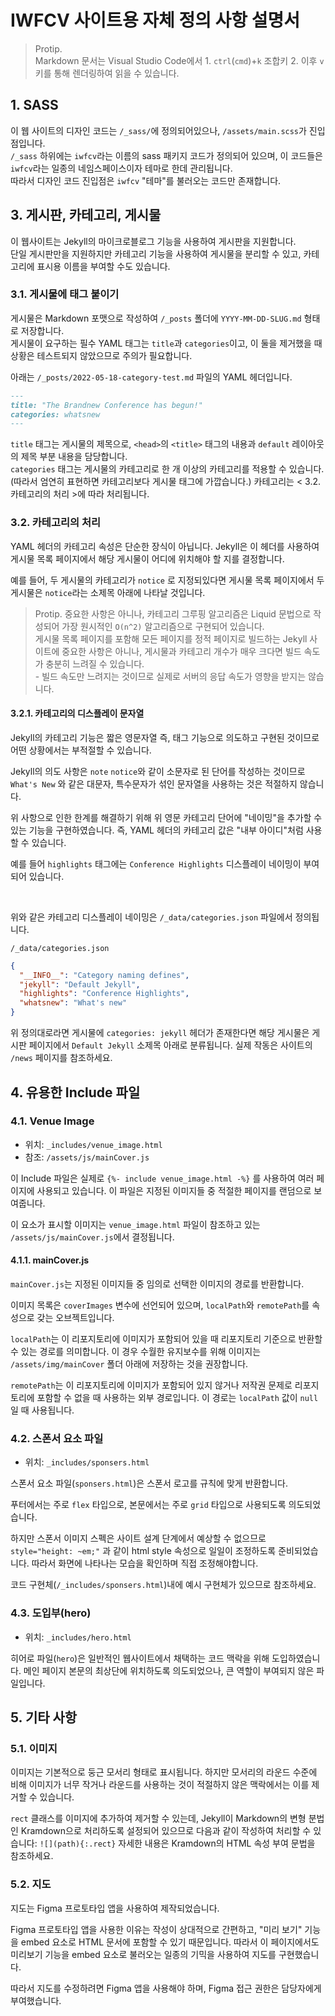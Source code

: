 # IWFCV 사이트용 자체 정의 사항 설명서

> Protip.  
> Markdown 문서는 Visual Studio Code에서 1. `ctrl`(`cmd`)+`k` 조합키 2. 이후 `v` 키를 통해 렌더링하여 읽을 수 있습니다.

## 1. SASS
이 웹 사이트의 디자인 코드는 `/_sass/`에 정의되어있으나, `/assets/main.scss`가 진입점입니다.  
`/_sass` 하위에는 `iwfcv`라는 이름의 sass 패키지 코드가 정의되어 있으며, 이 코드들은 `iwfcv`라는 일종의 네임스페이스이자 테마로 한데 관리됩니다.  
따라서 디자인 코드 진입점은 `iwfcv` "테마"를 불러오는 코드만 존재합니다.  

## 3. 게시판, 카테고리, 게시물
이 웹사이트는 Jekyll의 마이크로블로그 기능을 사용하여 게시판을 지원합니다.  
단일 게시판만을 지원하지만 카테고리 기능을 사용하여 게시물을 분리할 수 있고, 카테고리에 표시용 이름을 부여할 수도 있습니다.

### 3.1. 게시물에 태그 붙이기
게시물은 Markdown 포맷으로 작성하여 `/_posts` 폴더에 `YYYY-MM-DD-SLUG.md` 형태로 저장합니다.  
게시물이 요구하는 필수 YAML 태그는 `title`과 `categories`이고, 이 둘을 제거했을 때 상황은 테스트되지 않았으므로 주의가 필요합니다.  

아래는 `/_posts/2022-05-18-category-test.md` 파일의 YAML 헤더입니다.
```md
---
title: "The Brandnew Conference has begun!"
categories: whatsnew
---
```

`title` 태그는 게시물의 제목으로, `<head>`의 `<title>` 태그의 내용과 `default` 레이아웃의 제목 부분 내용을 담당합니다.  
`categories` 태그는 게시물의 카테고리로 한 개 이상의 카테고리를 적용할 수 있습니다. (따라서 엄연히 표현하면 카테고리보다 게시물 태그에 가깝습니다.) 카테고리는 < 3.2. 카테고리의 처리 >에 따라 처리됩니다.  

### 3.2. 카테고리의 처리
YAML 헤더의 카테고리 속성은 단순한 장식이 아닙니다. Jekyll은 이 헤더를 사용하여 게시물 목록 페이지에서 해당 게시물이 어디에 위치해야 할 지를 결정합니다.  

예를 들어, 두 게시물의 카테고리가 `notice` 로 지정되있다면 게시물 목록 페이지에서 두 게시물은 `notice`라는 소제목 아래에 나타날 것입니다.  

> Protip.
> 중요한 사항은 아니나, 카테고리 그루핑 알고리즘은 Liquid 문법으로 작성되어 가장 원시적인 `O(n^2)` 알고리즘으로 구현되어 있습니다.  
> 게시물 목록 페이지를 포함해 모든 페이지를 정적 페이지로 빌드하는 Jekyll 사이트에 중요한 사항은 아니나, 게시물과 카테고리 개수가 매우 크다면 빌드 속도가 충분히 느려질 수 있습니다.  
> \- 빌드 속도만 느려지는 것이므로 실제로 서버의 응답 속도가 영향을 받지는 않습니다.

#### 3.2.1. 카테고리의 디스플레이 문자열
Jekyll의 카테고리 기능은 짧은 영문자열 즉, 태그 기능으로 의도하고 구현된 것이므로 어떤 상황에서는 부적절할 수 있습니다.  

Jekyll의 의도 사항은 `note` `notice`와 같이 소문자로 된 단어를 작성하는 것이므로 `What's New` 와 같은 대문자, 특수문자가 섞인 문자열을 사용하는 것은 적절하지 않습니다.  

위 사항으로 인한 한계를 해결하기 위해 위 영문 카테고리 단어에 "네이밍"을 추가할 수 있는 기능을 구현하였습니다. 즉, YAML 헤더의 카테고리 값은 "내부 아이디"처럼 사용할 수 있습니다.  

예를 들어 `highlights` 태그에는 `Conference Highlights` 디스플레이 네이밍이 부여되어 있습니다.  

<br>

위와 같은 카테고리 디스플레이 네이밍은 `/_data/categories.json` 파일에서 정의됩니다.  

`/_data/categories.json`
```json
{
  "__INFO__": "Category naming defines",
  "jekyll": "Default Jekyll",
  "highlights": "Conference Highlights",
  "whatsnew": "What's new"
}
```

위 정의대로라면 게시물에 `categories: jekyll` 헤더가 존재한다면 해당 게시물은 게시판 페이지에서 `Default Jekyll` 소제목 아래로 분류됩니다. 실제 작동은 사이트의 `/news` 페이지를 참조하세요.  

## 4. 유용한 Include 파일
### 4.1. Venue Image
* 위치: `_includes/venue_image.html`
* 참조: `/assets/js/mainCover.js`

이 Include 파일은 실제로 `{%- include venue_image.html -%}` 를 사용하여 여러 페이지에 사용되고 있습니다. 이 파일은 지정된 이미지들 중 적절한 페이지를 랜덤으로 보여줍니다.  

이 요소가 표시할 이미지는 `venue_image.html` 파일이 참조하고 있는 `/assets/js/mainCover.js`에서 결정됩니다.  

#### 4.1.1. mainCover.js
`mainCover.js`는 지정된 이미지들 중 임의로 선택한 이미지의 경로를 반환합니다.  

이미지 목록은 `coverImages` 변수에 선언되어 있으며, `localPath`와 `remotePath`를 속성으로 갖는 오브젝트입니다.  

`localPath`는 이 리포지토리에 이미지가 포함되어 있을 때 리포지토리 기준으로 반환할 수 있는 경로를 의미합니다. 이 경우 수월한 유지보수를 위해 이미지는 `/assets/img/mainCover` 폴더 아래에 저장하는 것을 권장합니다.  

`remotePath`는 이 리포지토리에 이미지가 포함되어 있지 않거나 저작권 문제로 리포지토리에 포함할 수 없을 때 사용하는 외부 경로입니다. 이 경로는 `localPath` 값이 `null`일 때 사용됩니다.  


### 4.2. 스폰서 요소 파일
* 위치: `_includes/sponsers.html`

스폰서 요소 파일(`sponsers.html`)은 스폰서 로고를 규칙에 맞게 반환합니다.  

푸터에서는 주로 `flex` 타입으로, 본문에서는 주로 `grid` 타입으로 사용되도록 의도되었습니다.  

하지만 스폰서 이미지 스펙은 사이트 설계 단계에서 예상할 수 없으므로 `style="height: ~em;"` 과 같이 html style 속성으로 일일이 조정하도록 준비되었습니다. 따라서 화면에 나타나는 모습을 확인하며 직접 조정해야합니다.  

코드 구현체(`/_includes/sponsers.html`)내에 예시 구현체가 있으므로 참조하세요.

### 4.3. 도입부(hero)
* 위치: `_includes/hero.html`

히어로 파일(`hero`)은 일반적인 웹사이트에서 채택하는 코드 맥락을 위해 도입하였습니다. 메인 페이지 본문의 최상단에 위치하도록 의도되었으나, 큰 역할이 부여되지 않은 파일입니다.

## 5. 기타 사항
### 5.1. 이미지
이미지는 기본적으로 둥근 모서리 형태로 표시됩니다. 하지만 모서리의 라운드 수준에 비해 이미지가 너무 작거나 라운드를 사용하는 것이 적절하지 않은 맥락에서는 이를 제거할 수 있습니다.  

`rect` 클래스를 이미지에 추가하여 제거할 수 있는데, Jekyll이 Markdown의 변형 분법인 Kramdown으로 처리하도록 설정되어 있으므로 다음과 같이 작성하여 처리할 수 있습니다: `![](path){:.rect}` 자세한 내용은 Kramdown의 HTML 속성 부여 문법을 참조하세요.

### 5.2. 지도
지도는 Figma 프로토타입 앱을 사용하여 제작되었습니다.  

Figma 프로토타입 앱을 사용한 이유는 작성이 상대적으로 간편하고, "미리 보기" 기능을 embed 요소로 HTML 문서에 포함할 수 있기 때문입니다. 따라서 이 페이지에서도 미리보기 기능을 embed 요소로 불러오는 일종의 기믹을 사용하여 지도를 구현했습니다.  

따라서 지도를 수정하려면 Figma 앱을 사용해야 하며, Figma 접근 권한은 담당자에게 부여했습니다.  
